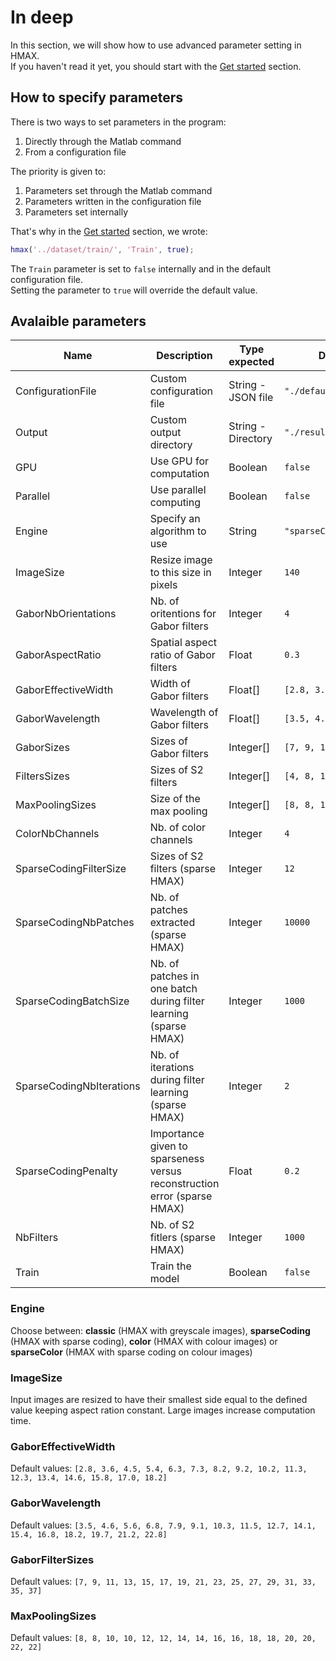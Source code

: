 # In deep

In this section, we will show how to use advanced parameter setting in HMAX.  
If you haven't read it yet, you should start with the [Get started](/get-started) section.

## How to specify parameters

There is two ways to set parameters in the program:

1. Directly through the Matlab command
2. From a configuration file

The priority is given to:
1. Parameters set through the Matlab command
2. Parameters written in the configuration file
3. Parameters set internally

That's why in the [Get started](/get-started) section, we wrote:
```matlab
hmax('../dataset/train/', 'Train', true);
```
The `Train` parameter is set to `false` internally and in the default configuration file.  
Setting the parameter to `true` will override the default value.

## Avalaible parameters

| Name                      | Description                         | Type expected      | Default value                |
|---------------------------|-------------------------------------|--------------------|------------------------------|
| ConfigurationFile         | Custom configuration file           | String - JSON file | `"./defaultParameters.json"` |
| Output                    | Custom output directory             | String - Directory | `"./results"`                |
| GPU                       | Use GPU for computation             | Boolean            | `false`                      |
| Parallel                  | Use parallel computing              | Boolean            | `false`                      |
| Engine                    | Specify an algorithm to use         | String             | `"sparseCodingColor"`              |
| ImageSize                 | Resize image to this size in pixels | Integer            | `140`                        |
| GaborNbOrientations       | Nb. of oritentions for Gabor filters| Integer            | `4`                          |
| GaborAspectRatio          | Spatial aspect ratio of Gabor filters| Float              | `0.3`                        |
| GaborEffectiveWidth       | Width of Gabor filters              | Float[]            | `[2.8, 3.6, 4.5, ..., 18.2]` |
| GaborWavelength           | Wavelength of Gabor filters         | Float[]            | `[3.5, 4.6, 5.6, ..., 22.8]` |
| GaborSizes                | Sizes of Gabor filters              | Integer[]          | `[7, 9, 11, 13, ..., 39]`    |
| FiltersSizes              | Sizes of S2 filters                 | Integer[]          | `[4, 8, 12, 16]`             |
| MaxPoolingSizes           | Size of the max pooling             | Integer[]          | `[8, 8, 10, 10, ..., 22]`    |
| ColorNbChannels           | Nb. of color channels               | Integer            | `4`                          |
| SparseCodingFilterSize    | Sizes of S2 filters (sparse HMAX)   | Integer            | `12`                         |
| SparseCodingNbPatches     | Nb. of patches extracted (sparse HMAX)| Integer            | `10000`                      |
| SparseCodingBatchSize     | Nb. of patches in one batch during filter learning (sparse HMAX)| Integer            | `1000`                       |
| SparseCodingNbIterations  | Nb. of iterations during filter learning (sparse HMAX)| Integer            | `2`                          |
| SparseCodingPenalty       | Importance given to sparseness versus reconstruction error (sparse HMAX)| Float              | `0.2`                        |
| NbFilters                 | Nb. of S2 fitlers (sparse HMAX)| Integer            | `1000`                       |
| Train                     | Train the model                     | Boolean            | `false`                      |


### Engine 
Choose between: **classic** (HMAX with greyscale images), **sparseCoding** (HMAX with sparse coding), **color** (HMAX with colour images) or **sparseColor** (HMAX with sparse coding on colour images)

### ImageSize
Input images are resized to have their smallest side equal to the defined value keeping aspect ration constant. Large images increase computation time.

### GaborEffectiveWidth
Default values: `[2.8, 3.6, 4.5, 5.4, 6.3, 7.3, 8.2, 9.2, 10.2, 11.3, 12.3, 13.4, 14.6, 15.8, 17.0, 18.2]`

### GaborWavelength
Default values: `[3.5, 4.6, 5.6, 6.8, 7.9, 9.1, 10.3, 11.5, 12.7, 14.1, 15.4, 16.8, 18.2, 19.7, 21.2, 22.8]`

### GaborFilterSizes
Default values: `[7, 9, 11, 13, 15, 17, 19, 21, 23, 25, 27, 29, 31, 33, 35, 37]`

### MaxPoolingSizes
Default values: `[8, 8, 10, 10, 12, 12, 14, 14, 16, 16, 18, 18, 20, 20, 22, 22]` 
